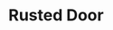 ---
abv: 6.2%
alt:
availability: Keg
bitterness: 
description: Rusted Door is a barrel aged Brett Saison that we aged for 3 months before packaging. It is not sour but it a has a nice earthy character from the Brett strain. 6.0% and very refreshing.
gravity: 
hops: 
ibu: 23
img: rusted-door.jpg
layout: beer
malt: 
modal-id: rusted-door
title: Rusted Door
on-tap: nope
sourness: 
style: Brett Saison
---